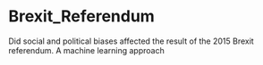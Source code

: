 # Brexit_Referendum
Did social and political biases affected the result of the 2015 Brexit referendum. A machine learning approach
